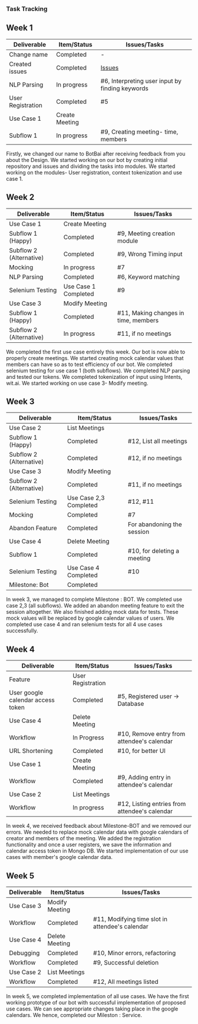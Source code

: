### Task Tracking


## Week 1

| Deliverable       | Item/Status       |  Issues/Tasks
| -------------     | ------------      |  ------------
| Change name       | Completed         |  -
| Created issues    | Completed         |  [Issues](https://github.ncsu.edu/nsingh9/CSC510-Bot/issues)
| NLP Parsing       | In progress       |  #6, Interpreting user input by finding keywords
| User Registration | Completed         |  #5
| Use Case 1        | Create Meeting    
| Subflow 1         | In progress       |  #9, Creating meeting- time, members

Firstly, we changed our name to BotBai after receiving feedback from you about the Design.
We started working on our bot by creating initial repository and issues and dividing the tasks into modules.
We started working on the modules- User registration, context tokenization and use case 1.


## Week 2

| Deliverable       | Item/Status       |  Issues/Tasks
| -------------     | ------------      |  ------------
| Use Case 1        | Create Meeting    
| Subflow 1 (Happy) | Completed         |  #9, Meeting creation module
| Subflow 2 (Alternative) | Completed        |  #9, Wrong Timing input
| Mocking      | In progress       |  #7
| NLP Parsing       | Completed         |  #6, Keyword matching
| Selenium Testing  | Use Case 1 Completed |  #9
| Use Case 3        | Modify Meeting    
| Subflow 1 (Happy) | Completed         |  #11, Making changes in time, members
| Subflow 2 (Alternative)       | In progress       | #11, if no meetings

We completed the first use case entirely this week. Our bot is now able to properly create meetings. 
We started creating mock calendar values that members can have so as to test efficiency of our bot.
We completed selenium testing for use case 1 (both subflows).
We completed NLP parsing and tested our tokens.
We completed tokenization of input using Intents, wit.ai.
We started working on use case 3- Modify meeting.



## Week 3

| Deliverable       | Item/Status       |  Issues/Tasks
| -------------     | ------------      |  ------------
| Use Case 2        | List Meetings   
| Subflow 1 (Happy)        | Completed         |  #12, List all meetings
| Subflow 2 (Alternative)        | Completed         |  #12, if no meetings
| Use Case 3        | Modify Meeting    
| Subflow 2 (Alternative)        | Completed         |  #11, if no meetings
| Selenium Testing  | Use Case 2,3 Completed |  #12, #11
| Mocking      | Completed         |  #7
| Abandon Feature   | Completed         |  For abandoning the session
| Use Case 4        | Delete Meeting    |  
| Subflow 1         | Completed         |  #10, for deleting a meeting
| Selenium Testing  | Use Case 4 Completed |  #10
| Milestone: Bot       | Completed


In week 3, we managed to complete Milestone : BOT.
We completed use case 2,3 (all subflows).
We added an abandon meeting feature to exit the session altogether.
We also finished adding mock data for tests. These mock values will be replaced by google calendar values of users.
We completed use case 4 and ran selenium tests for all 4 use cases successfully.




## Week 4

| Deliverable       | Item/Status       |  Issues/Tasks
| -------------     | ------------      |  ------------
| Feature           | User Registration 
| User google calendar access token  | Completed         |  #5, Registered user -> Database
| Use Case 4        | Delete Meeting    |  
| Workflow         | In Progress        |  #10, Remove entry from attendee's calendar
|  URL Shortening        | Completed         |  #10, for better UI
| Use Case 1        | Create Meeting   |  
|  Workflow         | Completed         |  #9, Adding entry in attendee's calendar
| Use Case 2       | List Meetings   |  
|  Workflow           | In progress      |  #12, Listing entries from attendee's calendar

In week 4, we received feedback about Milestone-BOT and we removed our errors. 
We needed to replace mock calendar data with google calendars of creator and members of the meeting.
We added the registration functionality and once a user registers, we save the information and calendar access token in Mongo DB. We started implementation of our use cases with member's google calendar data.


## Week 5

| Deliverable       | Item/Status       |  Issues/Tasks
| -------------     | ------------      |  ------------
| Use Case 3        | Modify Meeting   |  
| Workflow         | Completed         |  #11, Modifying time slot in attendee's calendar
| Use Case 4        | Delete Meeting    |  
| Debugging      | Completed        |  #10, Minor errors, refactoring
|  Workflow         | Completed         |  #9, Successful deletion
| Use Case 2       | List Meetings   |  
|  Workflow       | Completed      |  #12, All meetings listed


In week 5, we completed implementation of all use cases. 
We have the first working prototype of our bot with successful implementation of proposed use cases.
We can see appropriate changes taking place in the google calendars. We hence, completed our Mileston : Service.

